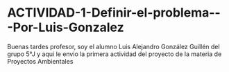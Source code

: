 # ACTIVIDAD-1-Definir-el-problema---Por-Luis-Gonzalez
Buenas tardes profesor, soy el alumno Luis Alejandro González Guillén del grupo 5°J y aqui le envio la primera actividad del proyecto de la materia de Proyectos Ambientales
